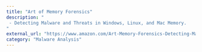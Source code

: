 ```yaml
---
title: "Art of Memory Forensics"
description: "
 - Detecting Malware and Threats in Windows, Linux, and Mac Memory.
"
external_url: "https://www.amazon.com/Art-Memory-Forensics-Detecting-Malware/dp/1118825098/"
category: "Malware Analysis"
---
```

